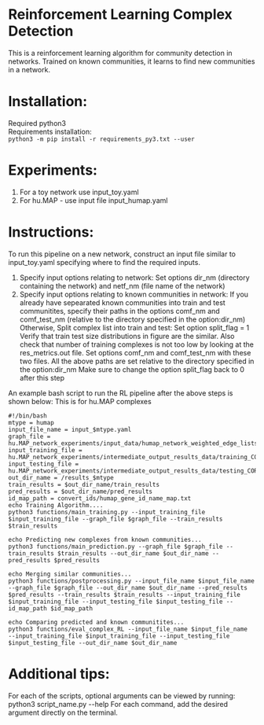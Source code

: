 # Reinforcement Learning Complex Detection
This is a reinforcement learning algorithm for community detection in networks. Trained on known communities, it learns to find new communities in a network.

# Installation:
Required python3                                  
Requirements installation:                        
`python3 -m pip install -r requirements_py3.txt --user`

# Experiments:
1. For a toy network use input_toy.yaml
2. For hu.MAP - use input file input_humap.yaml


# Instructions:
To run this pipeline on a new network, construct an input file similar to input_toy.yaml specifying where to find the required inputs.
1. Specify input options relating to network: Set options dir_nm (directory containing the network) and netf_nm (file name of the network)
2. Specify input options relating to known communities in network: If you already have sepearated known communities into train and test communitites, specify their paths in the options comf_nm and comf_test_nm (relative to the directory specified in the option:dir_nm) Otherwise, Split complex list into train and test: Set option split_flag = 1 Verify that train test size distributions in figure are the similar. Also check that number of training complexes is not too low by looking at the res_metrics.out file. Set options comf_nm and comf_test_nm with these two files. All the above paths are set relative to the directory specified in the option:dir_nm Make sure to change the option split_flag back to 0 after this step

An example bash script to run the RL pipeline after the above steps is shown below: This is for hu.MAP complexes
```
#!/bin/bash
mtype = humap
input_file_name = input_$mtype.yaml
graph_file = hu.MAP_network_experiments/input_data/humap_network_weighted_edge_lists.txt
input_training_file = hu.MAP_network_experiments/intermediate_output_results_data/training_CORUM_complexes_node_lists.txt
input_testing_file = hu.MAP_network_experiments/intermediate_output_results_data/testing_CORUM_complexes_node_lists.txt
out_dir_name = /results_$mtype
train_results = $out_dir_name/train_results
pred_results = $out_dir_name/pred_results
id_map_path = convert_ids/humap_gene_id_name_map.txt
echo Training Algorithm....
python3 functions/main_training.py --input_training_file $input_training_file --graph_file $graph_file --train_results $train_results

echo Predicting new complexes from known communities...
python3 functions/main_prediction.py --graph_file $graph_file --train_results $train_results --out_dir_name $out_dir_name --pred_results $pred_results

echo Merging similar communities...
python3 functions/postprocessing.py --input_file_name $input_file_name --graph_file $graph_file --out_dir_name $out_dir_name --pred_results $pred_results --train_results $train_results --input_training_file $input_training_file --input_testing_file $input_testing_file --id_map_path $id_map_path

echo Comparing predicted and known communitites...
python3 functions/eval_complex_RL --input_file_name $input_file_name  --input_training_file $input_training_file --input_testing_file $input_testing_file --out_dir_name $out_dir_name

```

# Additional tips:
For each of the scripts, optional arguments can be viewed by running: python3 script_name.py --help
For each command, add the desired argument directly on the terminal.
